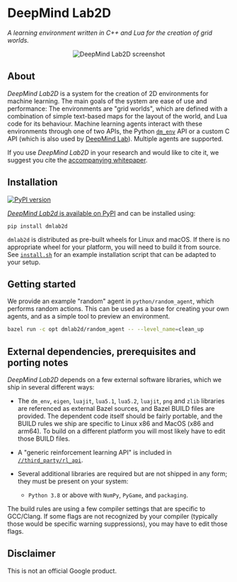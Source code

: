 # DeepMind Lab2D

*A learning environment written in C++ and Lua for the creation of grid worlds.*

<div align="center">
<img src="docs/screenshot.png" alt="DeepMind Lab2D screenshot">
</div>

## About

*DeepMind Lab2D* is a system for the creation of 2D environments for machine
learning. The main goals of the system are ease of use and performance: The
environments are "grid worlds", which are defined with a combination of simple
text-based maps for the layout of the world, and Lua code for its behaviour.
Machine learning agents interact with these environments through one of two
APIs, the Python [`dm_env`](https://github.com/deepmind/dm_env) API or a custom
C API (which is also used by [DeepMind Lab](https://github.com/deepmind/lab)).
Multiple agents are supported.

If you use *DeepMind Lab2D* in your research and would like to cite it, we
suggest you cite the
[accompanying whitepaper](https://arxiv.org/abs/2011.07027).

## Installation

[![PyPI version](https://img.shields.io/pypi/v/dmlab2d.svg)](https://pypi.python.org/pypi/dmlab2d)

[*DeepMind Lab2d* is available on PyPI](https://pypi.python.org/pypi/dmlab2d)
and can be installed using:

```shell
pip install dmlab2d
```

`dmlab2d` is distributed as pre-built wheels for Linux and macOS. If there is no
appropriate wheel for your platform, you will need to build it from source. See
[`install.sh`](install.sh) for an example installation script that can be
adapted to your setup.

## Getting started

We provide an example "random" agent in `python/random_agent`, which performs
random actions. This can be used as a base for creating your own agents, and as
a simple tool to preview an environment.

```sh
bazel run -c opt dmlab2d/random_agent -- --level_name=clean_up
```

## External dependencies, prerequisites and porting notes

*DeepMind Lab2D* depends on a few external software libraries, which we ship in
several different ways:

 * The `dm_env`, `eigen`, `luajit`, `lua5.1`, `lua5.2`, `luajit`, `png`
   and `zlib` libraries are referenced as external Bazel sources, and Bazel
   BUILD files are provided. The dependent code itself should be fairly
   portable, and the BUILD rules we ship are specific to Linux x86 and
   MacOS (x86 and arm64). To build on a different platform you will most likely
   have to edit those BUILD files.

 * A "generic reinforcement learning API" is included in
   [`//third_party/rl_api`](third_party/rl_api).

 * Several additional libraries are required but are not shipped in any form;
   they must be present on your system:

   * `Python 3.8` or above with `NumPy`, `PyGame`, and `packaging`.

The build rules are using a few compiler settings that are specific to
GCC/Clang. If some flags are not recognized by your compiler (typically those
would be specific warning suppressions), you may have to edit those flags.

## Disclaimer

This is not an official Google product.
